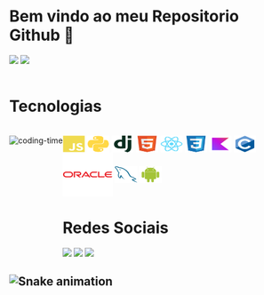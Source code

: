 <h1 aling="center">Bem vindo ao meu Repositorio Github 🧬</h1>
<div>
    <img height="180em" src="https://github-readme-stats.vercel.app/api?username=santosalexandreclaudio&show_icons=true&theme=dark&include_all_commits=true&count_private=true"/>
    <img aling="right" height="180em" src="https://github-readme-stats.vercel.app/api/top-langs/?username=santosalexandreclaudio&layout=compact&langs_count=16&theme=dark"/>
</div>
<br>

<h1>Tecnologias</h1>
<div aling="center">
<div style="display: inline_block"><br>
  <img align="left" height="250" alt="coding-time" src="toque.gif">
  <img align="center" alt="Alexandre-Js" height="30" width="40" src="https://raw.githubusercontent.com/devicons/devicon/master/icons/javascript/javascript-plain.svg">
  <img align="center" alt="Alexandre-Python" height="30" width="40" src="https://raw.githubusercontent.com/devicons/devicon/master/icons/python/python-plain.svg">
  <img align="center" alt="Alexandre-django" height="30" width="40" src="https://raw.githubusercontent.com/devicons/devicon/master/icons/django/django-plain.svg">
  <img align="center" alt="Alexandre-HTML" height="30" width="40" src="https://raw.githubusercontent.com/devicons/devicon/master/icons/html5/html5-original.svg">
  <img align="center" alt="Alexandre-React" height="30" width="40" src="https://raw.githubusercontent.com/devicons/devicon/master/icons/react/react-original.svg">
  <img align="center" alt="Alexandre-CSS" height="30" width="40" src="https://raw.githubusercontent.com/devicons/devicon/master/icons/css3/css3-original.svg">
  <img align="center" alt="Alexandre-kotlin" height="30" width="40" src="https://raw.githubusercontent.com/devicons/devicon/master/icons/kotlin/kotlin-original.svg">
  <img align="center" alt="Alexandre-C" height="30" width="40" src="https://raw.githubusercontent.com/devicons/devicon/master/icons/c/c-original.svg">
  <img align="center" alt="Alexandre-Oracle" height="80" width="90" src="https://raw.githubusercontent.com/devicons/devicon/master/icons/oracle/oracle-original.svg">
  <img align="center" alt="Alexandre-Mysql" height="30" width="40" src="https://raw.githubusercontent.com/devicons/devicon/master/icons/mysql/mysql-original.svg">
  <img align="center" alt="Alexandre-android" height="30" width="40" src="https://raw.githubusercontent.com/devicons/devicon/master/icons/android/android-original.svg">
</div>
<h1>Redes Sociais</h1>
  
<a href="https://discord.gg/alexandr_santos" target="_blank"><img src="https://img.shields.io/badge/Discord-7289DA?style=for-the-badge&logo=discord&logoColor=white" target="_blank"></a> 
<a href="mailto:desenvfrontbackend@gmail.com"><img src="https://img.shields.io/badge/-Gmail-%23333?style=for-the-badge&logo=gmail&logoColor=white" target="_blank"></a>
<a href="https://www.linkedin.com/in/claudio-alexandre-software-engineer/" target="_blank"><img src="https://img.shields.io/badge/-LinkedIn-%230077B5?style=for-the-badge&logo=linkedin&logoColor=white" target="_blank"></a>

</div>

## ![Snake animation](https://github.com/santosalexandreclaudio/santosalexandreclaudio/blob/output/github-contribution-grid-snake.svg) ##
